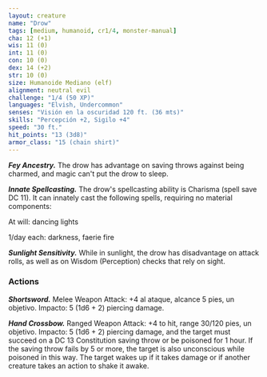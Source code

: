 ```yaml
---
layout: creature
name: "Drow"
tags: [medium, humanoid, cr1/4, monster-manual]
cha: 12 (+1)
wis: 11 (0)
int: 11 (0)
con: 10 (0)
dex: 14 (+2)
str: 10 (0)
size: Humanoide Mediano (elf)
alignment: neutral evil
challenge: "1/4 (50 XP)"
languages: "Elvish, Undercommon"
senses: "Visión en la oscuridad 120 ft. (36 mts)"
skills: "Percepción +2, Sigilo +4"
speed: "30 ft."
hit_points: "13 (3d8)"
armor_class: "15 (chain shirt)"
---
```


***Fey Ancestry.*** The drow has advantage on saving throws against being charmed, and magic can't put the drow to sleep.

***Innate Spellcasting.*** The drow's spellcasting ability is Charisma (spell save DC 11). It can innately cast the following spells, requiring no material components:

At will: dancing lights

1/day each: darkness, faerie fire

***Sunlight Sensitivity.*** While in sunlight, the drow has disadvantage on attack rolls, as well as on Wisdom (Perception) checks that rely on sight.

### Actions

***Shortsword.*** Melee Weapon Attack: +4 al ataque, alcance 5 pies, un objetivo. Impacto: 5 (1d6 + 2) piercing damage.

***Hand Crossbow.*** Ranged Weapon Attack: +4 to hit, range 30/120 pies, un objetivo. Impacto: 5 (1d6 + 2) piercing damage, and the target must succeed on a DC 13 Constitution saving throw or be poisoned for 1 hour. If the saving throw fails by 5 or more, the target is also unconscious while poisoned in this way. The target wakes up if it takes damage or if another creature takes an action to shake it awake.